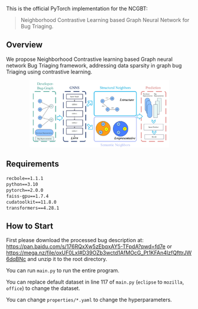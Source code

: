This is the official PyTorch implementation for the NCGBT:
> Neighborhood Contrastive Learning based Graph Neural Network for Bug Triaging.

## Overview

We propose Neighborhood Contrastive learning based Graph neural network Bug Triaging framework, addressing data sparsity in graph bug Triaging using contrastive learning.

<div  align="center"> 
<img src="asset/framework.jpg" style="width: 75%"/>
</div>

## Requirements

```
recbole==1.1.1
python==3.10
pytorch==2.0.0
faiss-gpu==1.7.4
cudatoolkit==11.8.0
transformers==4.28.1
```

## How to Start
First please download the processed bug description at: https://pan.baidu.com/s/176RQxXw5zEbqxAY5-TFpdA?pwd=fd7e or 
https://mega.nz/file/oxUF0LxI#D39OZb3wctd1AfMOcG_Pt1KFAn4IzfQfttrJW6dqBNc and unzip it to the root directory.

You can run `main.py` to run the entire program.

You can replace default dataset in line 117 of `main.py` (`eclipse` to `mozilla`, `office`) to change the dataset.

You can change `properties/*.yaml` to change the hyperparameters.
